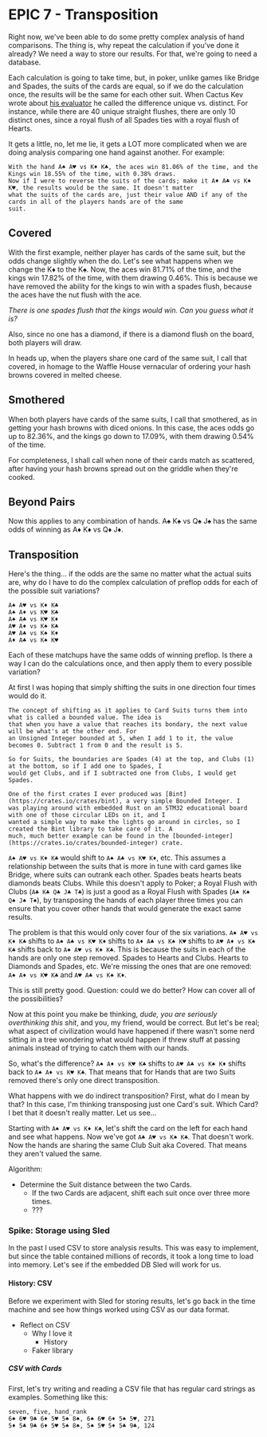 # EPIC 7 - Transposition

Right now, we've been able to do some pretty complex analysis of hand comparisons. The thing is, why repeat the calculation
if you've done it already? We need a way to store our results. For that, we're going to need a database. 

Each calculation is going to take time, but, in poker, unlike games like Bridge and Spades, the suits of the cards
are equal, so if we do the calculation once, the results will be the same for each other suit. When Cactus Kev wrote 
about [his evaluator](https://suffe.cool/poker/evaluator.html) he called the difference unique vs. distinct. For instance,
while there are 40 unique straight flushes, there are only 10 distinct ones, since a royal flush of all Spades ties
with a royal flush of Hearts.

It gets a little, no, let me lie, it gets a LOT more complicated when we are doing analysis comparing one hand
against another. For example:

    With the hand A♠ A♥ vs K♦ K♣, the aces win 81.06% of the time, and the Kings win 18.55% of the time, with 0.38% draws.
    Now if I were to reverse the suits of the cards; make it A♦ A♣ vs K♠ K♥, the results would be the same. It doesn't matter
    what the suits of the cards are, just their value AND if any of the cards in all of the players hands are of the same 
    suit. 

## Covered

With the first example, neither player has cards of the same suit, but the odds change slightly when the do. Let's see
what happens when we change the K♦ to the K♠. Now, the aces win 81.71% of the time, and the kings win 17.82% of the time, 
with them drawing 0.46%. This is because we have removed the ability for the kings to win with a spades flush, because
the aces have the nut flush with the ace. 

_There is one spades flush that the kings would win. Can you guess what it is?_

Also, since no one has a diamond, if there is a diamond flush on the board, both players will draw. 

In heads up, when the players share one card of the same suit, I call that covered, in homage to the Waffle House vernacular
of ordering your hash browns covered in melted cheese.

## Smothered

When both players have cards of the same suits, I call that smothered, as in getting your hash browns with diced onions.
In this case, the aces odds go up to 82.36%, and the kings go down to 17.09%, with them drawing 0.54% of the time.

For completeness, I shall call when none of their cards match as scattered, after having your hash browns spread out on 
the griddle when they're cooked.  

## Beyond Pairs

Now this applies to any combination of hands. A♠ K♠ vs Q♠ J♠ has the same odds of winning as A♦ K♦ vs Q♦ J♦. 

## Transposition

Here's the thing... if the odds are the same no matter what the actual suits are, why do I have to do the complex
calculation of preflop odds for each of the possible suit variations? 

    A♠ A♥ vs K♦ K♣
    A♠ A♦ vs K♥ K♣
    A♠ A♣ vs K♥ K♦
    A♥ A♦ vs K♠ K♣
    A♥ A♣ vs K♠ K♦
    A♦ A♣ vs K♠ K♥

Each of these matchups have the same odds of winning preflop. Is there a way I can do the calculations once, and then 
apply them to every possible variation?

At first I was hoping that simply shifting the suits in one direction four times would do it. 

    The concept of shifting as it applies to Card Suits turns them into what is called a bounded value. The idea is
    that when you have a value that reaches its bondary, the next value will be what's at the other end. For
    an Unsigned Integer bounded at 5, when I add 1 to it, the value becomes 0. Subtract 1 from 0 and the result is 5.

    So for Suits, the boundaries are Spades (4) at the top, and Clubs (1) at the bottom, so if I add one to Spades, I
    would get Clubs, and if I subtracted one from Clubs, I would get Spades. 

    One of the first crates I ever produced was [Bint](https://crates.io/crates/bint), a very simple Bounded Integer. I
    was playing around with embedded Rust on an STM32 educational board with one of those circular LEDs on it, and I 
    wanted a simple way to make the lights go around in circles, so I created the Bint library to take care of it. A 
    much, much better example can be found in the [bounded-integer](https://crates.io/crates/bounded-integer) crate.

`A♠ A♥ vs K♦ K♣` would shift to `A♠ A♣ vs K♥ K♦`, etc. This assumes a relationship between the suits that is more in tune with card games like Bridge,
where suits can outrank each other. Spades beats hearts beats diamonds beats Clubs. While this doesn't apply to Poker;
a Royal Flush with Clubs (`A♣ K♣ Q♣ J♣ T♣`) is just a good as a Royal Flush with Spades (`A♠ K♠ Q♠ J♠ T♠`), by transposing
the hands of each player three times you can ensure that you cover other hands that would generate the exact same results.

The problem is that this would only cover four of the six variations. `A♠ A♥ vs K♦ K♣` shifts to `A♠ A♣ vs K♥ K♦` shifts
to `A♦ A♣ vs K♠ K♥` shifts to `A♥ A♦ vs K♠ K♣` shifts back to `A♠ A♥ vs K♦ K♣`. This is because the suits in each of the
hands are only one step removed. Spades to Hearts and Clubs. Hearts to Diamonds and Spades, etc. We're missing the ones 
that are one removed: `A♠ A♦ vs K♥ K♣` and `A♥ A♣ vs K♠ K♦`.

This is still pretty good. Question: could we do better? How can cover all of the possibilities? 

Now at this point you make be thinking, _dude, you are seriously overthinking this shit_, and you, my friend, would be
correct. But let's be real; what aspect of civilization would have happened if there wasn't some nerd sitting in a tree
wondering what would happen if threw stuff at passing animals instead of trying to catch them with our hands. 

So, what's the difference? `A♠ A♦ vs K♥ K♣` shifts to `A♥ A♣ vs K♠ K♦` shifts back to `A♠ A♦ vs K♥ K♣`. That means that
for Hands that are two Suits removed there's only one direct transposition. 

What happens with we do indirect transposition? First, what do I mean by that? In this case, I'm thinking transposing
just one Card's suit. Which Card? I bet that it doesn't really matter. Let us see...

Starting with `A♠ A♥ vs K♦ K♣`, let's shift the card on the left for each hand and see what happens. Now we've got 
`A♣ A♥ vs K♠ K♣`. That doesn't work. Now the hands are sharing the same Club Suit aka Covered. That means they aren't
valued the same.


Algorithm:

* Determine the Suit distance between the two Cards.
    * If the two Cards are adjacent, shift each suit once over three more times.
    * ???

### Spike: Storage using Sled

In the past I used CSV to store analysis results. This was easy to implement, but since the table
contained millions of records, it took a long time to load into memory. Let's see if the embedded 
DB Sled will work for us. 

#### History: CSV

Before we experiment with Sled for storing results, let's go back in the time machine and see
how things worked using CSV as our data format. 

* Reflect on CSV
  * Why I love it
    * History
  * Faker library

##### CSV with Cards

First, let's try writing and reading a CSV file that has regular card strings as examples. Something
like this:

```
seven, five, hand_rank
6♠ 6♥ 9♣ 6♦ 5♥ 5♠ 8♠, 6♠ 6♥ 6♦ 5♠ 5♥, 271
5♦ 5♣ 9♣ 6♦ 5♥ 5♠ 8♠, 5♠ 5♥ 5♦ 5♣ 9♣, 124
```
